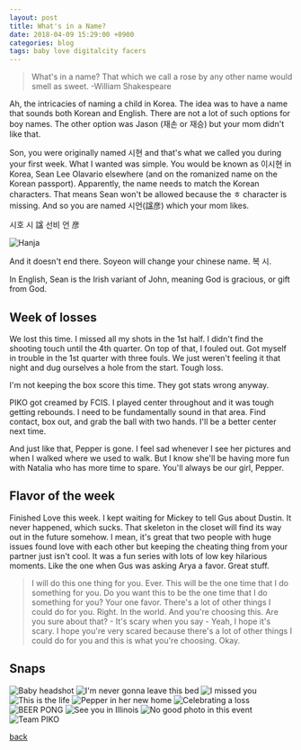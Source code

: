```yaml
---
layout: post
title: What's in a Name?
date: 2018-04-09 15:29:00 +0900
categories: blog
tags: baby love digitalcity facers
---
```


> What's in a name? That which we call a rose by any other name would smell as sweet. -William Shakespeare

Ah, the intricacies of naming a child in Korea. The idea was to have a name that sounds both Korean and English. There are not a lot of such options for boy names. The other option was Jason (재손 or 재승) but your mom didn't like that.

Son, you were originally named 시현 and that's what we called you during your first week. What I wanted was simple. You would be known as 이시현 in Korea, Sean Lee Olavario elsewhere (and on the romanized name on the Korean passport). Apparently, the name needs to match the Korean characters. That means Sean won't be allowed because the ㅎ character is missing. And so you are named 시언(諡彦) which your mom likes.

시호 시 諡
선비 언 彦

![](/assets/img/1804/20180409-hanja.jpg "Hanja")

And it doesn't end there. Soyeon will change your chinese name. 복 시.

In English, Sean is the Irish variant of John, meaning God is gracious, or gift from God.

## Week of losses

We lost this time. I missed all my shots in the 1st half. I didn't find the shooting touch until the 4th quarter. On top of that, I fouled out. Got myself in trouble in the 1st quarter with three fouls. We just weren't feeling it that night and dug ourselves a hole from the start. Tough loss. 

I'm not keeping the box score this time. They got stats wrong anyway.

PIKO got creamed by FCIS. I played center throughout and it was tough getting rebounds. I need to be fundamentally sound in that area. Find contact, box out, and grab the ball with two hands. I'll be a better center next time.

And just like that, Pepper is gone. I feel sad whenever I see her pictures and when I walked where we used to walk. But I know she'll be having more fun with Natalia who has more time to spare. You'll always be our girl, Pepper. 

## Flavor of the week

Finished Love this week. I kept waiting for Mickey to tell Gus about Dustin. It never happened, which sucks. That skeleton in the closet will find its way out in the future somehow. I mean, it's great that two people with huge issues found love with each other but keeping the cheating thing from your partner just isn't cool. It was a fun series with lots of low key hilarious moments. Like the one when Gus was asking Arya a favor. Great stuff. 

> I will do this one thing for you. Ever. This will be the one time that I do something for you. Do you want this to be the one time that I do something for you? Your one favor. There's a lot of other things I could do for you. Right. In the world. And you're choosing this. Are you sure about that? - It's scary when you say - Yeah, I hope it's scary. I hope you're very scared because there's a lot of other things I could do for you and this is what you're choosing. Okay.

## Snaps

![](/assets/img/1804/20180409-seanpassport.jpg "Baby headshot")
![](/assets/img/1804/20180409-sleepingdog.jpg "I'm never gonna leave this bed")
![](/assets/img/1804/20180411-imissedyou.jpg "I missed you")
![](/assets/img/1804/20180413-livingthelife.jpg "This is the life")
![](/assets/img/1804/20180413-pepper.jpg "Pepper in her new home")
![](/assets/img/1804/20180414-unlimeat.jpg "Celebrating a loss")
![](/assets/img/1804/20180414-beerpong.jpg "BEER PONG")
![](/assets/img/1804/20180414-edandjess.jpg "See you in Illinois")
![](/assets/img/1804/20180414-sentbe.jpg "No good photo in this event")
![](/assets/img/1804/20180414-piko.jpg "Team PIKO")

[back](/blog)
